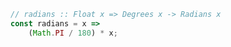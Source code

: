 ```javascript
// radians :: Float x => Degrees x -> Radians x
const radians = x =>
    (Math.PI / 180) * x;
```